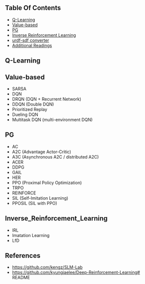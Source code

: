 ## Table Of Contents   
 - [Q-Learning](#Q-Learning)
 - [Value-based](#Value-based)  
 - [PG](#PG)
 - [Inverse Reinforcement Learning](#Inverse_Reinforcement_Learning)
 - [urdf-sdf converter](#urdf-sdf-converter)
 - [Additional Readings](#additional-readings)   


## Q-Learning


## Value-based

  - SARSA
  - DQN
  - DRQN (DQN + Recurrent Network)
  - DDQN (Double DQN)
  - Prioritized Replay
  - Dueling DQN
  - Multitask DQN (multi-environment DQN)


## PG

  - AC
  - A2C  (Advantage Actor-Critic) 
  - A3C  (Asynchronous A2C / distributed A2C)
  - ACER
  - DDPG
  - GAIL
  - HER
  - PPO (Proximal Policy Optimization) 
  - TRPO
  - REINFORCE
  - SIL (Self-Imitation Learning) 
  - PPOSIL (SIL with PPO)


## Inverse_Reinforcement_Learning
 
  - IRL
  - Imatation Learning
  - LfD

   
   
## References

 - https://github.com/kengz/SLM-Lab
 - https://github.com/kyungjaelee/Deep-Reinforcement-Learning# README
